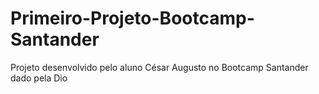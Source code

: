 # Primeiro-Projeto-Bootcamp-Santander
Projeto desenvolvido pelo aluno César Augusto no Bootcamp Santander dado pela Dio
